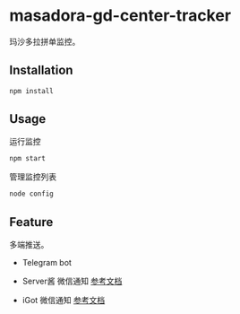 # masadora-gd-center-tracker

玛沙多拉拼单监控。

## Installation

```sh
npm install
```

## Usage

运行监控

```sh
npm start
```

管理监控列表

```sh
node config
```

## Feature

多端推送。

- Telegram bot

- Server酱 微信通知 [参考文档](https://sct.ftqq.com/)

- iGot 微信通知 [参考文档](https://wahao.github.io/Bark-MP-helper/)
